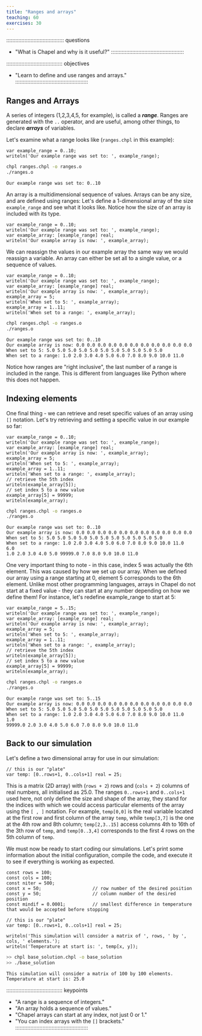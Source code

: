 ```yaml
---
title: "Ranges and arrays"
teaching: 60
exercises: 30
---
```


:::::::::::::::::::::::::::::::::::::: questions
- "What is Chapel and why is it useful?"
::::::::::::::::::::::::::::::::::::::::::::::::

::::::::::::::::::::::::::::::::::::: objectives
- "Learn to define and use ranges and arrays."
::::::::::::::::::::::::::::::::::::::::::::::::

## Ranges and Arrays

A series of integers (1,2,3,4,5, for example), is called a **_range_**. Ranges are generated with the `..`
operator, and are useful, among other things, to declare **_arrays_** of variables.

Let's examine what a range looks like (`ranges.chpl` in this example):

```chpl
var example_range = 0..10;
writeln('Our example range was set to: ', example_range);
```

```bash
chpl ranges.chpl -o ranges.o
./ranges.o
```

```output
Our example range was set to: 0..10
```

An array is a multidimensional sequence of values. Arrays can be any size, and are defined using ranges: Let's
define a 1-dimensional array of the size `example_range` and see what it looks like. Notice how the size of an
array is included with its type.

```chpl
var example_range = 0..10;
writeln('Our example range was set to: ', example_range);
var example_array: [example_range] real;
writeln('Our example array is now: ', example_array);
```

We can reassign the values in our example array the same way we would reassign a variable. An array can either
be set all to a single value, or a sequence of values.

```chpl
var example_range = 0..10;
writeln('Our example range was set to: ', example_range);
var example_array: [example_range] real;
writeln('Our example array is now: ', example_array);
example_array = 5;
writeln('When set to 5: ', example_array);
example_array = 1..11;
writeln('When set to a range: ', example_array);
```

```bash
chpl ranges.chpl -o ranges.o
./ranges.o
```

```output
Our example range was set to: 0..10
Our example array is now: 0.0 0.0 0.0 0.0 0.0 0.0 0.0 0.0 0.0 0.0 0.0
When set to 5: 5.0 5.0 5.0 5.0 5.0 5.0 5.0 5.0 5.0 5.0 5.0
When set to a range: 1.0 2.0 3.0 4.0 5.0 6.0 7.0 8.0 9.0 10.0 11.0
```

Notice how ranges are "right inclusive", the last number of a range is included in the range. This is
different from languages like Python where this does not happen.

## Indexing elements

One final thing - we can retrieve and reset specific values of an array using `[]` notation. Let's try
retrieving and setting a specific value in our example so far:

```chpl
var example_range = 0..10;
writeln('Our example range was set to: ', example_range);
var example_array: [example_range] real;
writeln('Our example array is now: ', example_array);
example_array = 5;
writeln('When set to 5: ', example_array);
example_array = 1..11;
writeln('When set to a range: ', example_array);
// retrieve the 5th index
writeln(example_array[5]);
// set index 5 to a new value
example_array[5] = 99999;
writeln(example_array);
```

```bash
chpl ranges.chpl -o ranges.o
./ranges.o
```

```output
Our example range was set to: 0..10
Our example array is now: 0.0 0.0 0.0 0.0 0.0 0.0 0.0 0.0 0.0 0.0 0.0
When set to 5: 5.0 5.0 5.0 5.0 5.0 5.0 5.0 5.0 5.0 5.0 5.0
When set to a range: 1.0 2.0 3.0 4.0 5.0 6.0 7.0 8.0 9.0 10.0 11.0
6.0
1.0 2.0 3.0 4.0 5.0 99999.0 7.0 8.0 9.0 10.0 11.0
```

One very important thing to note - in this case, index 5 was actually the 6th element. This was caused by how
we set up our array. When we defined our array using a range starting at 0, element 5 corresponds to the 6th
element. Unlike most other programming languages, arrays in Chapel do not start at a fixed value - they can
start at any number depending on how we define them! For instance, let's redefine example_range to start at 5:

```chpl
var example_range = 5..15;
writeln('Our example range was set to: ', example_range);
var example_array: [example_range] real;
writeln('Our example array is now: ', example_array);
example_array = 5;
writeln('When set to 5: ', example_array);
example_array = 1..11;
writeln('When set to a range: ', example_array);
// retrieve the 5th index
writeln(example_array[5]);
// set index 5 to a new value
example_array[5] = 99999;
writeln(example_array);
```

```bash
chpl ranges.chpl -o ranges.o
./ranges.o
```

```output
Our example range was set to: 5..15
Our example array is now: 0.0 0.0 0.0 0.0 0.0 0.0 0.0 0.0 0.0 0.0 0.0
When set to 5: 5.0 5.0 5.0 5.0 5.0 5.0 5.0 5.0 5.0 5.0 5.0
When set to a range: 1.0 2.0 3.0 4.0 5.0 6.0 7.0 8.0 9.0 10.0 11.0
1.0
99999.0 2.0 3.0 4.0 5.0 6.0 7.0 8.0 9.0 10.0 11.0
```

## Back to our simulation

Let's define a two dimensional array for use in our simulation:

```chpl
// this is our "plate"
var temp: [0..rows+1, 0..cols+1] real = 25;
```

This is a matrix (2D array) with (`rows + 2`) rows and (`cols + 2`) columns of real numbers, all initialised
as 25.0. The ranges `0..rows+1` and `0..cols+1` used here, not only define the size and shape of the array,
they stand for the indices with which we could access particular elements of the array using the `[ , ]`
notation. For example, `temp[0,0]` is the real variable located at the first row and first column of the array
`temp`, while `temp[3,7]` is the one at the 4th row and 8th column; `temp[2,3..15]` access columns 4th to 16th
of the 3th row of `temp`, and `temp[0..3,4]` corresponds to the first 4 rows on the 5th column of `temp`.

We must now be ready to start coding our simulations. Let's print some information about the initial
configuration, compile the code, and execute it to see if everything is working as expected.

```chpl
const rows = 100;
const cols = 100;
const niter = 500;
const x = 50;                   // row number of the desired position
const y = 50;                   // column number of the desired position
const mindif = 0.0001;          // smallest difference in temperature that would be accepted before stopping

// this is our "plate"
var temp: [0..rows+1, 0..cols+1] real = 25;

writeln('This simulation will consider a matrix of ', rows, ' by ', cols, ' elements.');
writeln('Temperature at start is: ', temp[x, y]);
```

```bash
>> chpl base_solution.chpl -o base_solution
>> ./base_solution
```

```output
This simulation will consider a matrix of 100 by 100 elements.
Temperature at start is: 25.0
```

::::::::::::::::::::::::::::::::::::: keypoints
- "A range is a sequence of integers."
- "An array holds a sequence of values."
- "Chapel arrays can start at any index, not just 0 or 1."
- "You can index arrays with the `[]` brackets."
::::::::::::::::::::::::::::::::::::::::::::::::
